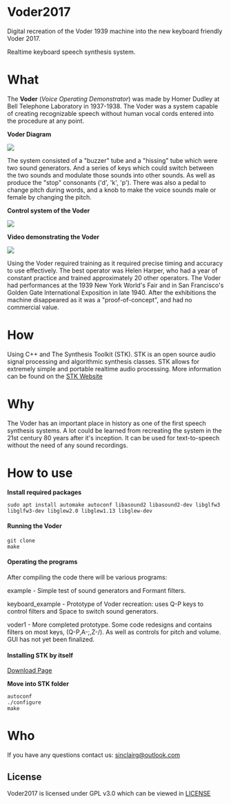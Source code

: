 # Voder2017

Digital recreation of the Voder 1939 machine into the new keyboard friendly Voder 2017.

Realtime keyboard speech synthesis system.

# What

The **Voder** (*Voice Operating Demonstrator*) was made by Homer Dudley at Bell Telephone Laboratory
in 1937-1938. The Voder was a system capable of creating recognizable speech without
human vocal cords entered into the procedure at any point.

**Voder Diagram**

![](https://i1.wp.com/120years.net/wordpress/wp-content/uploads/voder01jpg.jpg)

The system consisted of a "buzzer" tube and a "hissing" tube which were two sound generators.
And a series of keys which could switch between the two sounds and modulate those sounds into 
other sounds. As well as produce the "stop" consonants ('d', 'k', 'p'). There was also a pedal 
to change pitch during words, and a knob to make the voice sounds male or female by changing the pitch.

**Control system of the Voder**

![](https://i0.wp.com/120years.net/wordpress/wp-content/uploads/voder03.jpg?w=683)

**Video demonstrating the Voder**

[![](https://img.youtube.com/vi/5hyI_dM5cGo/0.jpg)](https://www.youtube.com/watch?v=5hyI_dM5cGo)

Using the Voder required training as it required precise timing and accuracy to
use effectively. The best operator was Helen Harper, who had a year of constant practice
and trained approximately 20 other operators. The Voder had performances at the 1939
New York World's Fair and in San Francisco's Golden Gate International Exposition in late 1940.
After the exhibitions the machine disappeared as it was a "proof-of-concept", and had no commercial value.


# How

Using C++ and The Synthesis Toolkit (STK). STK is an open source audio signal processing
and algorithmic synthesis classes. STK allows for extremely simple and portable realtime audio
processing. More information can be found on the [STK Website](https://ccrma.stanford.edu/software/stk/)

# Why

The Voder has an important place in history as one of the first speech synthesis systems.
A lot could be learned from recreating the system in the 21st century 80 years after it's inception.
It can be used for text-to-speech without the need of any sound recordings.

# How to use

**Install required packages**

```sudo apt install automake autoconf libasound2 libasound2-dev libglfw3 libglfw3-dev libglew2.0 libglew1.13 libglew-dev```

#### Running the Voder
```
git clone
make
```

#### Operating the programs

After compiling the code there will be various programs:

example - Simple test of sound generators and Formant filters.

keyboard_example - Prototype of Voder recreation: uses Q-P keys to control filters and Space to switch sound generators.

voder1 - More completed prototype. Some code redesigns and contains filters on most keys, (Q-P,A-;,Z-/). As well as controls for pitch and volume. GUI has not yet been finalized.

#### Installing STK by itself

[Download Page](https://ccrma.stanford.edu/software/stk/download.html)


**Move into STK folder**

```
autoconf
./configure
make
```

# Who

If you have any questions contact us: sinclairg@outlook.com

## License

Voder2017 is licensed under GPL v3.0 which can be viewed in [LICENSE](LICENSE.txt)
